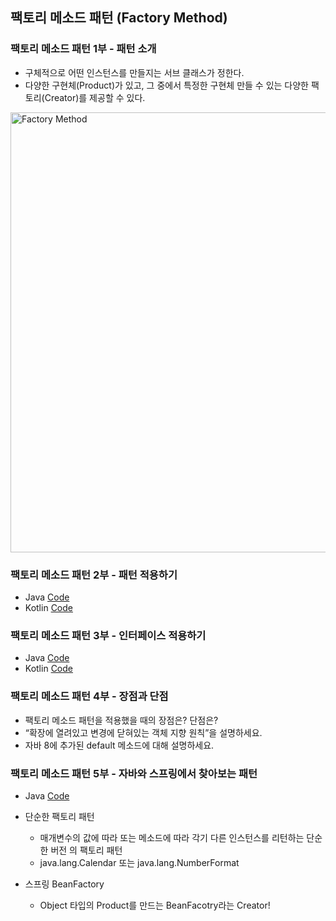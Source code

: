 ## 팩토리 메소드 패턴 (Factory Method)

### 팩토리 메소드 패턴 1부 - 패턴 소개

- 구체적으로 어떤 인스턴스를 만들지는 서브 클래스가 정한다.
- 다양한 구현체(Product)가 있고, 그 중에서 특정한 구현체 만들 수 있는 다양한 팩토리(Creator)를 제공할 수 있다.

<img width="704" alt="Factory Method" src="https://user-images.githubusercontent.com/64997245/185745469-7e18d263-443c-4091-8ddf-9a0198c68074.png">

### 팩토리 메소드 패턴 2부 - 패턴 적용하기

- Java <a href="../../example/src/main/kotlin/com/example/_01_creational_patterns/_02_factory_method/java/_01_before">
  Code</a>
- Kotlin <a href="../../example/src/main/kotlin/com/example/_01_creational_patterns/_02_factory_method/kt/_01_before">
  Code</a>

### 팩토리 메소드 패턴 3부 - 인터페이스 적용하기

- Java <a href="../../example/src/main/kotlin/com/example/_01_creational_patterns/_02_factory_method/java/_02_after">
  Code</a>
- Kotlin <a href="../../example/src/main/kotlin/com/example/_01_creational_patterns/_02_factory_method/kt/_02_after">
  Code</a>

### 팩토리 메소드 패턴 4부 - 장점과 단점

- 팩토리 메소드 패턴을 적용했을 때의 장점은? 단점은?
- “확장에 열려있고 변경에 닫혀있는 객체 지향 원칙”을 설명하세요.
- 자바 8에 추가된 default 메소드에 대해 설명하세요.

### 팩토리 메소드 패턴 5부 - 자바와 스프링에서 찾아보는 패턴

- Java <a href="../../example/src/main/kotlin/com/example/_01_creational_patterns/_02_factory_method/java/_03_java">
  Code</a>

- 단순한 팩토리 패턴
    - 매개변수의 값에 따라 또는 메소드에 따라 각기 다른 인스턴스를 리턴하는 단순한 버전 의 팩토리 패턴
    - java.lang.Calendar 또는 java.lang.NumberFormat

- 스프링 BeanFactory
    - Object 타입의 Product를 만드는 BeanFacotry라는 Creator!
